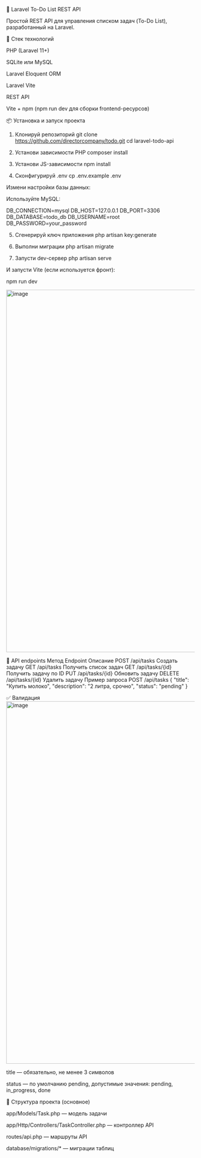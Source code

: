📌 Laravel To-Do List REST API

Простой REST API для управления списком задач (To-Do List), разработанный на Laravel.

🔧 Стек технологий

PHP (Laravel 11+)

SQLite или MySQL

Laravel Eloquent ORM

Laravel Vite

REST API

Vite + npm (npm run dev для сборки frontend-ресурсов)

📦 Установка и запуск проекта
1. Клонируй репозиторий
git clone https://github.com/directorcompany/todo.git
cd laravel-todo-api

2. Установи зависимости PHP
composer install

3. Установи JS-зависимости
npm install

4. Сконфигурируй .env
cp .env.example .env


Измени настройки базы данных:

Используйте MySQL:

DB_CONNECTION=mysql
DB_HOST=127.0.0.1
DB_PORT=3306
DB_DATABASE=todo_db
DB_USERNAME=root
DB_PASSWORD=your_password

5. Сгенерируй ключ приложения
php artisan key:generate

6. Выполни миграции
php artisan migrate

7. Запусти dev-сервер
php artisan serve


И запусти Vite (если используется фронт):

npm run dev

<img width="1917" height="967" alt="image" src="https://github.com/user-attachments/assets/f02e6f39-5685-4e32-a33c-44696bee3838" />

📌 API endpoints
Метод	Endpoint	Описание
POST	/api/tasks	Создать задачу
GET	/api/tasks	Получить список задач
GET	/api/tasks/{id}	Получить задачу по ID
PUT	/api/tasks/{id}	Обновить задачу
DELETE	/api/tasks/{id}	Удалить задачу
Пример запроса POST /api/tasks
{
  "title": "Купить молоко",
  "description": "2 литра, срочно",
  "status": "pending"
}

✅ Валидация<img width="1917" height="967" alt="image" src="https://github.com/user-attachments/assets/28ce7668-b68c-4081-ace8-7490cbf16240" />


title — обязательно, не менее 3 символов

status — по умолчанию pending, допустимые значения: pending, in_progress, done

📁 Структура проекта (основное)

app/Models/Task.php — модель задачи

app/Http/Controllers/TaskController.php — контроллер API

routes/api.php — маршруты API

database/migrations/* — миграции таблиц
